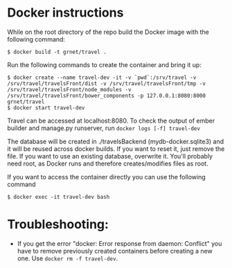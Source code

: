 # Docker instructions

While on the root directory of the repo build the Docker image with the following command:
```
$ docker build -t grnet/travel .
```

Run the following commands to create the container and bring it up:
```
$ docker create --name travel-dev -it -v `pwd`:/srv/travel -v /srv/travel/travelsFront/dist -v /srv/travel/travelsFront/tmp -v /srv/travel/travelsFront/node_modules -v /srv/travel/travelsFront/bower_components -p 127.0.0.1:8080:8000 grnet/travel
$ docker start travel-dev
```

Travel can be accessed at localhost:8080.
To check the output of ember builder and manage.py runserver, run `docker logs [-f] travel-dev`

The database will be created in ./travelsBackend (mydb-docker.sqlite3) and it will be reused across docker builds. If you want to reset it, just remove the file. If you want to use an existing database, overwrite it. You'll probably need root, as Docker runs and therefore creates/modifies files as root.

If you want to access the container directly you can use the following command
```
$ docker exec -it travel-dev bash
```

# Troubleshooting:
- If you get the error "docker: Error response from daemon: Conflict" you have to remove previously created containers before creating a new one. Use `docker rm -f travel-dev`.

